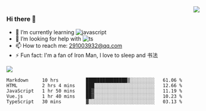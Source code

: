 <img align='right' src='https://github-readme-stats.vercel.app/api?username=niaogege&show_icons=true&theme=radical'/>

### Hi there 👋

- 🌱 I’m currently learning ![javascript](https://img.shields.io/badge/javacript-learn-orange)
- 🤔 I’m looking for help with ![ts](https://img.shields.io/badge/ts-learn-yellow)
- 📫 How to reach me: 291003932@qq.com
- ⚡ Fun fact:  I'm a fan of Iron Man, I love to sleep and 书法

![](https://github-readme-stats.vercel.app/api/top-langs/?username=niaogege&layout=compact)

<!--START_SECTION:waka-->
```text
Markdown     10 hrs          ███████████████▒░░░░░░░░░   61.06 % 
HTML         2 hrs 4 mins    ███░░░░░░░░░░░░░░░░░░░░░░   12.66 % 
JavaScript   1 hr 50 mins    ██▓░░░░░░░░░░░░░░░░░░░░░░   11.19 % 
Vue.js       1 hr 40 mins    ██▓░░░░░░░░░░░░░░░░░░░░░░   10.23 % 
TypeScript   30 mins         ▓░░░░░░░░░░░░░░░░░░░░░░░░   03.13 % 
```
<!--END_SECTION:waka-->
